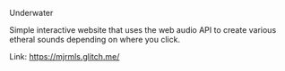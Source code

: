 Underwater 

Simple interactive website that uses the web audio API to create various etheral sounds depending on where you click.

Link: https://mjrmls.glitch.me/
